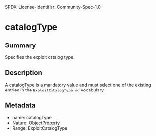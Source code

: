 SPDX-License-Identifier: Community-Spec-1.0

# catalogType

## Summary

Specifies the exploit catalog type.

## Description

A catalogType is a mandatory value and must select one of the existing entries in the `ExploitCatalogType.md` vocabulary.

## Metadata

- name: catalogType
- Nature: ObjectProperty
- Range: ExploitCatalogType

